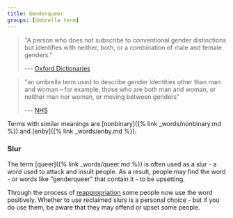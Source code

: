 ```yaml
---
title: Genderqueer
groups: [Umbrella term]
---
```


> "A person who does not subscribe to conventional gender distinctions but identifies with neither, both, or a combination of male and female genders."
> <figcaption>
>
> --- [Oxford Dictionaries](https://en.oxforddictionaries.com/definition/genderqueer)
>
> </figcaption>

> "an umbrella term used to describe gender identities other than man and woman – for example, those who are both man and woman, or neither man nor woman, or moving between genders"
> <figcaption>
>
> --- [NHS](http://www.nhs.uk/conditions/Gender-dysphoria/Pages/Introduction.aspx)
>
> </figcaption>

Terms with similar meanings are [nonbinary]({% link _words/nonbinary.md %}) and [enby]({% link _words/enby.md %}). 

### Slur

The term [queer]({% link _words/queer.md %}) is often used as a slur - a word used to attack and insult people. As a result, people may find the word - or words like "genderqueer" that contain it - to be upsetting.

Through the process of [reappropriation](https://en.wikipedia.org/wiki/Reappropriation) some people now use the word positively. Whether to use reclaimed slurs is a personal choice - but if you do use them, be aware that they may offend or upset some people.
